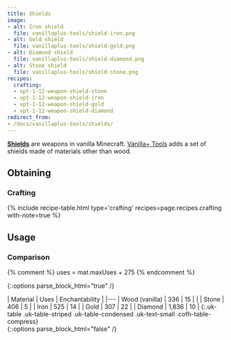 ```yaml
---
title: Shields
image:
- alt: Iron shield
  file: vanillaplus-tools/shield-iron.png
- alt: Gold shield
  file: vanillaplus-tools/shield-gold.png
- alt: Diamond shield
  file: vanillaplus-tools/shield-diamond.png
- alt: Stone shield
  file: vanillaplus-tools/shield-stone.png
recipes:
  crafting:
  - vpt-1-12-weapon-shield-stone
  - vpt-1-12-weapon-shield-iron
  - vpt-1-12-weapon-shield-gold
  - vpt-1-12-weapon-shield-diamond
redirect_from:
- /docs/vanillaplus-tools/shields/
---
```


**[Shields](https://minecraft.gamepedia.com/Shield)** are weapons in vanilla
Minecraft. [Vanilla+ Tools](../) adds a set of shields made
of materials other than wood.


Obtaining
---------

### Crafting
{% include recipe-table.html type='crafting' recipes=page.recipes.crafting with-note=true %}


Usage
-----

### Comparison
{% comment %}
uses = mat.maxUses + 275
{% endcomment %}

{::options parse_block_html="true" /}
<div class="uk-overflow-container">
| Material | Uses | Enchantability |
|---
| Wood (vanilla) | 336 | 15 |
|
| Stone | 406 | 5 |
| Iron | 525 | 14 |
| Gold | 307 | 22 |
| Diamond | 1,836 | 10 |
{:.uk-table .uk-table-striped .uk-table-condensed .uk-text-small .cofh-table-compress}
</div>
{::options parse_block_html="false" /}
